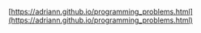 
[https://adriann.github.io/programming_problems.html](https://adriann.github.io/programming_problems.html)
